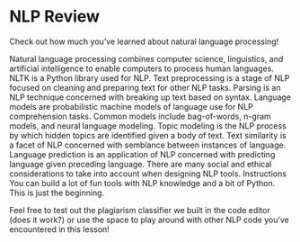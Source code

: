 # NLP Review
Check out how much you’ve learned about natural language processing!

Natural language processing combines computer science, linguistics, and artificial intelligence to enable computers to process human languages.
NLTK is a Python library used for NLP.
Text preprocessing is a stage of NLP focused on cleaning and preparing text for other NLP tasks.
Parsing is an NLP technique concerned with breaking up text based on syntax.
Language models are probabilistic machine models of language use for NLP comprehension tasks. Common models include bag-of-words, n-gram models, and neural language modeling.
Topic modeling is the NLP process by which hidden topics are identified given a body of text.
Text similarity is a facet of NLP concerned with semblance between instances of language.
Language prediction is an application of NLP concerned with predicting language given preceding language.
There are many social and ethical considerations to take into account when designing NLP tools.
Instructions
You can build a lot of fun tools with NLP knowledge and a bit of Python. This is just the beginning.

Feel free to test out the plagiarism classifier we built in the code editor (does it work?) or use the space to play around with other NLP code you’ve encountered in this lesson!